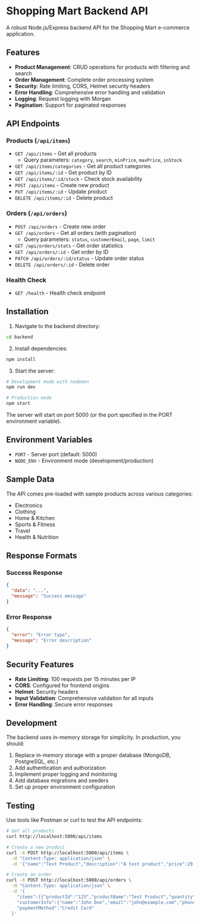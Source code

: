 # Shopping Mart Backend API

A robust Node.js/Express backend API for the Shopping Mart e-commerce application.

## Features

- **Product Management**: CRUD operations for products with filtering and search
- **Order Management**: Complete order processing system
- **Security**: Rate limiting, CORS, Helmet security headers
- **Error Handling**: Comprehensive error handling and validation
- **Logging**: Request logging with Morgan
- **Pagination**: Support for paginated responses

## API Endpoints

### Products (`/api/items`)

- `GET /api/items` - Get all products
  - Query parameters: `category`, `search`, `minPrice`, `maxPrice`, `inStock`
- `GET /api/items/categories` - Get all product categories
- `GET /api/items/:id` - Get product by ID
- `GET /api/items/:id/stock` - Check stock availability
- `POST /api/items` - Create new product
- `PUT /api/items/:id` - Update product
- `DELETE /api/items/:id` - Delete product

### Orders (`/api/orders`)

- `POST /api/orders` - Create new order
- `GET /api/orders` - Get all orders (with pagination)
  - Query parameters: `status`, `customerEmail`, `page`, `limit`
- `GET /api/orders/stats` - Get order statistics
- `GET /api/orders/:id` - Get order by ID
- `PATCH /api/orders/:id/status` - Update order status
- `DELETE /api/orders/:id` - Delete order

### Health Check

- `GET /health` - Health check endpoint

## Installation

1. Navigate to the backend directory:
```bash
cd backend
```

2. Install dependencies:
```bash
npm install
```

3. Start the server:
```bash
# Development mode with nodemon
npm run dev

# Production mode
npm start
```

The server will start on port 5000 (or the port specified in the PORT environment variable).

## Environment Variables

- `PORT` - Server port (default: 5000)
- `NODE_ENV` - Environment mode (development/production)

## Sample Data

The API comes pre-loaded with sample products across various categories:
- Electronics
- Clothing
- Home & Kitchen
- Sports & Fitness
- Travel
- Health & Nutrition

## Response Formats

### Success Response
```json
{
  "data": "...",
  "message": "Success message"
}
```

### Error Response
```json
{
  "error": "Error type",
  "message": "Error description"
}
```

## Security Features

- **Rate Limiting**: 100 requests per 15 minutes per IP
- **CORS**: Configured for frontend origins
- **Helmet**: Security headers
- **Input Validation**: Comprehensive validation for all inputs
- **Error Handling**: Secure error responses

## Development

The backend uses in-memory storage for simplicity. In production, you should:

1. Replace in-memory storage with a proper database (MongoDB, PostgreSQL, etc.)
2. Add authentication and authorization
3. Implement proper logging and monitoring
4. Add database migrations and seeders
5. Set up proper environment configuration

## Testing

Use tools like Postman or curl to test the API endpoints:

```bash
# Get all products
curl http://localhost:5000/api/items

# Create a new product
curl -X POST http://localhost:5000/api/items \
  -H "Content-Type: application/json" \
  -d '{"name":"Test Product","description":"A test product","price":29.99,"stock":10,"category":"Test"}'

# Create an order
curl -X POST http://localhost:5000/api/orders \
  -H "Content-Type: application/json" \
  -d '{
    "items":[{"productId":"123","productName":"Test Product","quantity":2,"price":29.99}],
    "customerInfo":{"name":"John Doe","email":"john@example.com","phone":"123-456-7890","address":"123 Main St"},
    "paymentMethod":"Credit Card"
  }'
```
